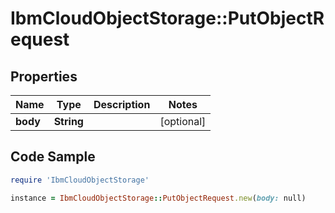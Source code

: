 # IbmCloudObjectStorage::PutObjectRequest

## Properties

Name | Type | Description | Notes
------------ | ------------- | ------------- | -------------
**body** | **String** |  | [optional] 

## Code Sample

```ruby
require 'IbmCloudObjectStorage'

instance = IbmCloudObjectStorage::PutObjectRequest.new(body: null)
```



